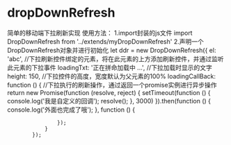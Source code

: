 # dropDownRefresh
简单的移动端下拉刷新实现
使用方法：
1.import封装的js文件
import DropDownRefresh from '../extends/myDropDownRefresh'
2.声明一个DropDownRefresh对象并进行初始化
let ddr = new DropDownRefresh({
                el: 'abc',  //下拉刷新控件绑定的元素，将在此元素的上方添加刷新控件，并通过监听此元素的下拉事件
                loadingTxt: '正在拼命加载中 ...',  //下拉加载时显示的文字
                height: 150,  //下拉控件的高度，宽度默认为父元素的100%
                loadingCallBack: function () {  //下拉执行的刷新操作，通过返回一个promise实例进行异步操作
                    return new Promise(function (resolve, reject) {
                        setTimeout(function () {
                            console.log('我是自定义的回调');
                            resolve();
                        }, 3000)
                    }).then(function () {
                        console.log('外面也完成了哦');
                    }, function () {

                    });
                }
            });
